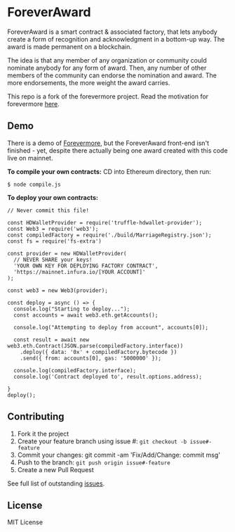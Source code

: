 # ForeverAward

ForeverAward is a smart contract & associated factory, that lets anybody create a form of recognition and acknowledgment in a bottom-up way.  The award is made permanent on a blockchain.

The idea is that any member of any organization or community could nominate anybody for any form of award.  Then, any number of other members of the community can endorse the nomination and award.  The more endorsements, the more weight the award carries. 

This repo is a fork of the forevermore project.  Read the motivation for forevermore [here](https://medium.com/@nicolezhu/why-we-committed-our-marriage-vows-to-the-blockchain-3b7c640b5927). 

## Demo

There is a demo of [Forevermore](https://forevermore.io), but the ForeverAward front-end isn't finished - yet, despite there actually being one award created with this code live on mainnet.

**To compile your own contracts:**
CD into Ethereum directory, then run: 

    $ node compile.js

**To deploy your own contracts:**

    // Never commit this file!
    
    const HDWalletProvider = require('truffle-hdwallet-provider');
    const Web3 = require('web3');
    const compiledFactory = require('./build/MarriageRegistry.json');
    const fs = require('fs-extra')
    
    const provider = new HDWalletProvider(
      // NEVER SHARE your keys!
      'YOUR OWN KEY FOR DEPLOYING FACTORY CONTRACT',
      'https://mainnet.infura.io/[YOUR ACCOUNT]'
    );
    
    const web3 = new Web3(provider);
    
    const deploy = async () => {
      console.log("Starting to deploy...");
      const accounts = await web3.eth.getAccounts();
    
      console.log("Attempting to deploy from account", accounts[0]);
    
      const result = await new web3.eth.Contract(JSON.parse(compiledFactory.interface))
        .deploy({ data: '0x' + compiledFactory.bytecode })
        .send({ from: accounts[0], gas: '5000000' });
    
      console.log(compiledFactory.interface);
      console.log('Contract deployed to', result.options.address);
    
    }
    deploy();

## Contributing

 1. Fork it the project
 2. Create your feature branch using issue #: `git checkout -b issue#-feature`
 3. Commit your changes: git commit -am 'Fix/Add/Change: commit msg'
 4. Push to the branch: `git push origin issue#-feature`
 5. Create a new Pull Request

See full list of outstanding [issues](https://github.com/jnmclarty/foreveraward/issues).

## License
MIT License

